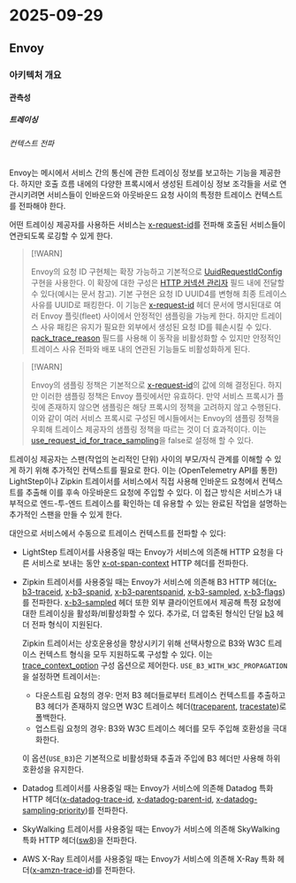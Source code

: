 # 2025-09-29

## Envoy

### 아키텍처 개요

#### 관측성

##### 트레이싱

###### 컨텍스트 전파

Envoy는 메시에서 서비스 간의 통신에 관한 트레이싱 정보를 보고하는 기능을 제공한다. 하지만 호출 흐름 내에의 다양한 프록시에서 생성된 트레이싱 정보 조각들을 서로 연관시키려면 서비스들이 인바운드와 아웃바운드 요청 사이의 특정한 트레이스 컨텍스트를 전파해야 한다.

어떤 트레이싱 제공자를 사용하든 서비스는 [x-request-id][config-http-http-connection-manager-http-header-manipulation-x-request-id]를 전파해 호출된 서비스들이 연관되도록 로깅할 수 있게 한다.

> [!WARN]
>
> Envoy의 요청 ID 구현체는 확장 가능하고 기본적으로 [UuidRequestIdConfig][api-extensions-request-id-uuid-uuid-request-id-config] 구현을 사용한다. 이 확장에 대한 구성은 [HTTP 커넥션 관리자][api-extensions-filters-http-connection-manager-request-id-extension] 필드 내에 전달할 수 있다(예시는 문서 참고). 기본 구현은 요청 ID UUID4를 변형해 최종 트레이스 사유를 UUID로 패킹한다. 이 기능은 [x-request-id][config-http-http-connection-manager-http-header-manipulation-x-request-id] 헤더 문서에 명시된대로 여러 Envoy 플릿(fleet) 사이에서 안정적인 샘플링을 가능케 한다. 하지만 트레이스 사유 패킹은 유지가 필요한 외부에서 생성된 요청 ID를 훼손시킬 수 있다. [pack_trace_reason][api-extensions-request-id-uuid-uuid-request-id-config-pack-trace-reason] 필드를 사용해 이 동작을 비활성화할 수 있지만 안정적인 트레이스 사유 전파와 배포 내의 연관된 기능들도 비활성화하게 된다.

> [!WARN]
>
> Envoy의 샘플링 정책은 기본적으로 [x-request-id][config-http-http-connection-manager-http-header-manipulation-x-request-id]의 값에 의해 결정된다. 하지만 이러한 샘플링 정책은 Envoy 플릿에서만 유효하다. 만약 서비스 프록시가 플릿에 존재하지 않으면 샘플링은 해당 프록시의 정책을 고려하지 않고 수행된다. 이와 같이 여러 서비스 프록시로 구성된 메시들에서는 Envoy의 샘플링 정책을 우회해 트레이스 제공자의 샘플링 정책을 따르는 것이 더 효과적이다. 이는 [use_request_id_for_trace_sampling][api-extensions-request-id-uuid-uuid-request-id-config-use-request-id-for-trace-sampling]을 false로 설정해 할 수 있다.

트레이싱 제공자는 스팬(작업의 논리적인 단위) 사이의 부모/자식 관계를 이해할 수 있게 하기 위해 추가적인 컨텍스트를 필요로 한다. 이는 (OpenTelemetry API를 통한) LightStep이나 Zipkin 트레이서를 서비스에서 직접 사용해 인바운드 요청에서 컨텍스트를 추출해 이를 후속 아웃바운드 요청에 주입할 수 있다. 이 접근 방식은 서비스가 내부적으로 엔드-투-엔드 트레이스를 확인하는 데 유용할 수 있는 완료된 작업을 설명하는 추가적인 스팬을 만들 수 있게 한다.

대안으로 서비스에서 수동으로 트레이스 컨텍스트를 전파할 수 있다:

* LightStep 트레이서를 사용중일 때는 Envoy가 서비스에 의존해 HTTP 요청을 다른 서비스로 보내는 동안 [x-ot-span-context][config-http-http-connection-manager-http-header-manipulation-x-ot-span-context] HTTP 헤더를 전파한다.
* Zipkin 트레이서를 사용중일 때는 Envoy가 서비스에 의존해 B3 HTTP 헤더([x-b3-traceid][config-http-http-connection-manager-http-header-manipulation-x-b3-traceid], [x-b3-spanid][config-http-http-connection-manager-http-header-manipulation-x-b3-spanid], [x-b3-parentspanid][config-http-http-connection-manager-http-header-manipulation-x-b3-parentspanid], [x-b3-sampled][config-http-http-connection-manager-http-header-manipulation-x-b3-sampled], [x-b3-flags][config-http-http-connection-manager-http-header-manipulation-x-b3-flags])를 전파한다. [x-b3-sampled][config-http-http-connection-manager-http-header-manipulation-x-b3-sampled] 헤더 또한 외부 클라이언트에서 제공해 특정 요청에 대한 트레이싱을 활성화/비활성화할 수 있다. 추가로, 더 압축된 형식인 단일 [b3][config-http-http-connection-manager-http-header-manipulation-b3] 헤더 전파 형식이 지원된다.

  Zipkin 트레이서는 상호운용성을 향상시키기 위해 선택사항으로 B3와 W3C 트레이스 컨텍스트 형식을 모두 지원하도록 구성할 수 있다. 이는 [trace_context_option][api-extensions-http-traceers-zipkin-tracer-zipkin-config-trace-context-option] 구성 옵션으로 제어한다. `USE_B3_WITH_W3C_PROPAGATION`을 설정하면 트레이서는:

  * 다운스트림 요청의 경우: 먼저 B3 헤더들로부터 트레이스 컨텍스트를 추출하고 B3 헤더가 존재하지 않으면 W3C 트레이스 헤더([traceparent][config-http-http-connection-manager-http-header-manipulation-traceparent], [tracestate][config-http-http-connection-manager-http-header-manipulation-tracestate])로 폴백한다.
  * 업스트림 요청의 경우: B3와 W3C 트레이스 헤더를 모두 주입해 호환성을 극대화한다.

  이 옵션(`USE_B3`)은 기본적으로 비활성화돼 추출과 주입에 B3 헤더만 사용해 하위 호환성을 유지한다.

* Datadog 트레이서를 사용중일 때는 Envoy가 서비스에 의존해 Datadog 특화 HTTP 헤더([x-datadog-trace-id][config-http-http-connection-manager-http-header-manipulation-x-datadog-trace-id], [x-datadog-parent-id][config-http-http-connection-manager-http-header-manipulation-x-datadog-parent-id], [x-datadog-sampling-priority][config-http-http-connection-manager-http-header-manipulation-x-datadog-sampling-priority])를 전파한다.
* SkyWalking 트레이서를 사용중일 때는 Envoy가 서비스에 의존해 SkyWalking 특화 HTTP 헤더([sw8][config-http-http-connection-manager-http-header-manipulation-sw8])을 전파한다.
* AWS X-Ray 트레이서를 사용중일 때는 Envoy가 서비스에 의존해 X-Ray 특화 헤더([x-amzn-trace-id][config-http-http-connection-manager-http-header-manipulation-x-amzn-trace-id])를 전파한다.

[config-http-http-connection-manager-http-header-manipulation-x-request-id]: https://www.envoyproxy.io/docs/envoy/latest/configuration/http/http_conn_man/headers#config-http-conn-man-headers-x-request-id
[api-extensions-request-id-uuid-uuid-request-id-config]: https://www.envoyproxy.io/docs/envoy/latest/api-v3/extensions/request_id/uuid/v3/uuid.proto#envoy-v3-api-msg-extensions-request-id-uuid-v3-uuidrequestidconfig
[api-extensions-filters-http-connection-manager-request-id-extension]: https://www.envoyproxy.io/docs/envoy/latest/api-v3/extensions/filters/network/http_connection_manager/v3/http_connection_manager.proto#envoy-v3-api-field-extensions-filters-network-http-connection-manager-v3-httpconnectionmanager-request-id-extension
[api-extensions-request-id-uuid-uuid-request-id-config-pack-trace-reason]: https://www.envoyproxy.io/docs/envoy/latest/api-v3/extensions/request_id/uuid/v3/uuid.proto#envoy-v3-api-field-extensions-request-id-uuid-v3-uuidrequestidconfig-pack-trace-reason
[api-extensions-request-id-uuid-uuid-request-id-config-use-request-id-for-trace-sampling]: https://www.envoyproxy.io/docs/envoy/latest/api-v3/extensions/request_id/uuid/v3/uuid.proto#envoy-v3-api-field-extensions-request-id-uuid-v3-uuidrequestidconfig-use-request-id-for-trace-sampling
[config-http-http-connection-manager-http-header-manipulation-x-ot-span-context]: https://www.envoyproxy.io/docs/envoy/latest/configuration/http/http_conn_man/headers#config-http-conn-man-headers-x-ot-span-context
[config-http-http-connection-manager-http-header-manipulation-x-b3-traceid]: https://www.envoyproxy.io/docs/envoy/latest/configuration/http/http_conn_man/headers#config-http-conn-man-headers-x-b3-traceid
[config-http-http-connection-manager-http-header-manipulation-x-b3-spanid]: https://www.envoyproxy.io/docs/envoy/latest/configuration/http/http_conn_man/headers#config-http-conn-man-headers-x-b3-spanid
[config-http-http-connection-manager-http-header-manipulation-x-b3-parentspanid]: https://www.envoyproxy.io/docs/envoy/latest/configuration/http/http_conn_man/headers#config-http-conn-man-headers-x-b3-parentspanid
[config-http-http-connection-manager-http-header-manipulation-x-b3-sampled]: https://www.envoyproxy.io/docs/envoy/latest/configuration/http/http_conn_man/headers#config-http-conn-man-headers-x-b3-sampled
[config-http-http-connection-manager-http-header-manipulation-x-b3-flags]: https://www.envoyproxy.io/docs/envoy/latest/configuration/http/http_conn_man/headers#config-http-conn-man-headers-x-b3-flags
[config-http-http-connection-manager-http-header-manipulation-b3]: https://www.envoyproxy.io/docs/envoy/latest/configuration/http/http_conn_man/headers#config-http-conn-man-headers-b3
[api-extensions-http-traceers-zipkin-tracer-zipkin-config-trace-context-option]: https://www.envoyproxy.io/docs/envoy/latest/api-v3/config/trace/v3/zipkin.proto#envoy-v3-api-field-config-trace-v3-zipkinconfig-trace-context-option
[config-http-http-connection-manager-http-header-manipulation-traceparent]: https://www.envoyproxy.io/docs/envoy/latest/configuration/http/http_conn_man/headers#config-http-conn-man-headers-traceparent
[config-http-http-connection-manager-http-header-manipulation-tracestate]: https://www.envoyproxy.io/docs/envoy/latest/configuration/http/http_conn_man/headers#config-http-conn-man-headers-tracestate
[config-http-http-connection-manager-http-header-manipulation-x-datadog-trace-id]: https://www.envoyproxy.io/docs/envoy/latest/configuration/http/http_conn_man/headers#config-http-conn-man-headers-x-datadog-trace-id
[config-http-http-connection-manager-http-header-manipulation-x-datadog-parent-id]: https://www.envoyproxy.io/docs/envoy/latest/configuration/http/http_conn_man/headers#config-http-conn-man-headers-x-datadog-parent-id
[config-http-http-connection-manager-http-header-manipulation-x-datadog-sampling-priority]: https://www.envoyproxy.io/docs/envoy/latest/configuration/http/http_conn_man/headers#config-http-conn-man-headers-x-datadog-sampling-priority
[config-http-http-connection-manager-http-header-manipulation-sw8]: https://www.envoyproxy.io/docs/envoy/latest/configuration/http/http_conn_man/headers#config-http-conn-man-headers-sw8
[config-http-http-connection-manager-http-header-manipulation-x-amzn-trace-id]: https://www.envoyproxy.io/docs/envoy/latest/configuration/http/http_conn_man/headers#config-http-conn-man-headers-x-amzn-trace-id